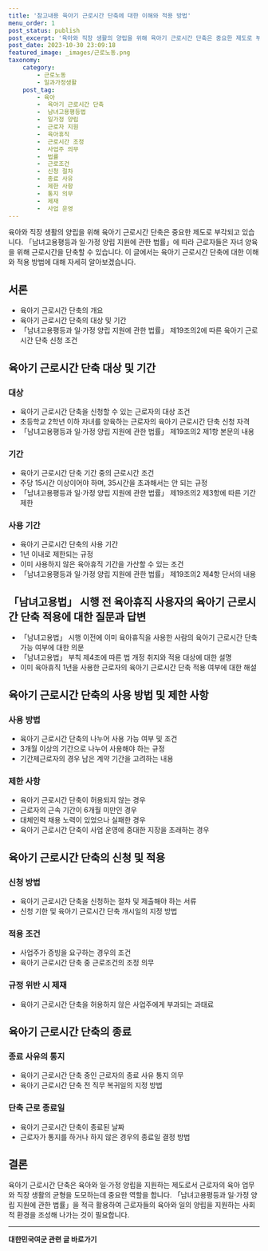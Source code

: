 ```yaml
---
title: '참고내용 육아기 근로시간 단축에 대한 이해와 적용 방법'
menu_order: 1
post_status: publish
post_excerpt: '육아와 직장 생활의 양립을 위해 육아기 근로시간 단축은 중요한 제도로 부각되고 있습니다.  남녀고용평등과 일 가정 양립 지원에 관한 법률 에 따라 근로자들은 자녀 양육을 위해 근로시간을 단축할 수 있습니다. 이 글에서는 육아기 근로시간 단축에 대한 이해와 적용 방법에 대해 자세히 알아보겠습니다.'
post_date: 2023-10-30 23:09:18
featured_image: _images/근로노동.png
taxonomy:
    category:
        - 근로노동
        - 일과가정생활
    post_tag:
        - 육아
        -  육아기 근로시간 단축
        -  남녀고용평등법
        -  일가정 양립
        -  근로자 지원
        -  육아휴직
        -  근로시간 조정
        -  사업주 의무
        -  법률
        -  근로조건
        -  신청 절차
        -  종료 사유
        -  제한 사항
        -  통지 의무
        -  제재
        -  사업 운영
---
```



육아와 직장 생활의 양립을 위해 육아기 근로시간 단축은 중요한 제도로 부각되고 있습니다. 「남녀고용평등과 일·가정 양립 지원에 관한 법률」에 따라 근로자들은 자녀 양육을 위해 근로시간을 단축할 수 있습니다. 이 글에서는 육아기 근로시간 단축에 대한 이해와 적용 방법에 대해 자세히 알아보겠습니다.

## 서론

- 육아기 근로시간 단축의 개요
- 육아기 근로시간 단축의 대상 및 기간
- 「남녀고용평등과 일·가정 양립 지원에 관한 법률」 제19조의2에 따른 육아기 근로시간 단축 신청 조건

## 육아기 근로시간 단축 대상 및 기간

### 대상

- 육아기 근로시간 단축을 신청할 수 있는 근로자의 대상 조건
- 초등학교 2학년 이하 자녀를 양육하는 근로자의 육아기 근로시간 단축 신청 자격
- 「남녀고용평등과 일·가정 양립 지원에 관한 법률」 제19조의2 제1항 본문의 내용

### 기간

- 육아기 근로시간 단축 기간 중의 근로시간 조건
- 주당 15시간 이상이어야 하며, 35시간을 초과해서는 안 되는 규정
- 「남녀고용평등과 일·가정 양립 지원에 관한 법률」 제19조의2 제3항에 따른 기간 제한

### 사용 기간

- 육아기 근로시간 단축의 사용 기간
- 1년 이내로 제한되는 규정
- 이미 사용하지 않은 육아휴직 기간을 가산할 수 있는 조건
- 「남녀고용평등과 일·가정 양립 지원에 관한 법률」 제19조의2 제4항 단서의 내용

## 「남녀고용법」 시행 전 육아휴직 사용자의 육아기 근로시간 단축 적용에 대한 질문과 답변

- 「남녀고용법」 시행 이전에 이미 육아휴직을 사용한 사람의 육아기 근로시간 단축 가능 여부에 대한 의문
- 「남녀고용법」 부칙 제4조에 따른 법 개정 취지와 적용 대상에 대한 설명
- 이미 육아휴직 1년을 사용한 근로자의 육아기 근로시간 단축 적용 여부에 대한 해설

## 육아기 근로시간 단축의 사용 방법 및 제한 사항

### 사용 방법

- 육아기 근로시간 단축의 나누어 사용 가능 여부 및 조건
- 3개월 이상의 기간으로 나누어 사용해야 하는 규정
- 기간제근로자의 경우 남은 계약 기간을 고려하는 내용

### 제한 사항

- 육아기 근로시간 단축이 허용되지 않는 경우
- 근로자의 근속 기간이 6개월 미만인 경우
- 대체인력 채용 노력이 있었으나 실패한 경우
- 육아기 근로시간 단축이 사업 운영에 중대한 지장을 초래하는 경우

## 육아기 근로시간 단축의 신청 및 적용

### 신청 방법

- 육아기 근로시간 단축을 신청하는 절차 및 제출해야 하는 서류
- 신청 기한 및 육아기 근로시간 단축 개시일의 지정 방법

### 적용 조건

- 사업주가 증빙을 요구하는 경우의 조건
- 육아기 근로시간 단축 중 근로조건의 조정 의무

### 규정 위반 시 제재

- 육아기 근로시간 단축을 허용하지 않은 사업주에게 부과되는 과태료

## 육아기 근로시간 단축의 종료

### 종료 사유의 통지

- 육아기 근로시간 단축 중인 근로자의 종료 사유 통지 의무
- 육아기 근로시간 단축 전 직무 복귀일의 지정 방법

### 단축 근로 종료일

- 육아기 근로시간 단축이 종료된 날짜
- 근로자가 통지를 하거나 하지 않은 경우의 종료일 결정 방법

## 결론

육아기 근로시간 단축은 육아와 일·가정 양립을 지원하는 제도로서 근로자의 육아 업무와 직장 생활의 균형을 도모하는데 중요한 역할을 합니다. 「남녀고용평등과 일·가정 양립 지원에 관한 법률」을 적극 활용하여 근로자들의 육아와 일의 양립을 지원하는 사회적 환경을 조성해 나가는 것이 필요합니다.
<!-- wp:separator -->
<hr class="wp-block-separator has-alpha-channel-opacity"/>
<!-- /wp:separator -->

<!-- wp:group {"backgroundColor":"base","layout":{"type":"constrained"}} -->
<div class="wp-block-group has-base-background-color has-background"><!-- wp:paragraph {"align":"center","fontSize":"medium"} -->
<p class="has-text-align-center has-large-font-size"><strong>대한민국여군 관련 글 바로가기</strong></p>
<!-- /wp:paragraph -->


<!-- wp:latest-posts
{"categories":[{"id":7224,"count":19,"description":"","link":"https://uknowlaw.com/category/%eb%8c%80%ed%95%9c%eb%af%bc%ea%b5%ad%ec%97%ac%ea%b5%b0/","name":"대한민국여군","slug":"대한민국여군","taxonomy":"category","parent":0,"meta":[],"_links":{"self":[{"href":"https://uknowlaw.com/wp-json/wp/v2/categories/7224"}],"collection":[{"href":"https://uknowlaw.com/wp-json/wp/v2/categories"}],"about":[{"href":"https://uknowlaw.com/wp-json/wp/v2/taxonomies/category"}],"wp:post_type":[{"href":"https://uknowlaw.com/wp-json/wp/v2/posts?categories=7224"}],"curies":[{"name":"wp","href":"https://api.w.org/{rel}","templated":true}]}}],"postsToShow":100,"excerptLength":28,"postLayout":"grid","columns":2,"featuredImageAlign":"left","featuredImageSizeSlug":"large","fontSize":18px} /--></div>
<!-- /wp:group -->